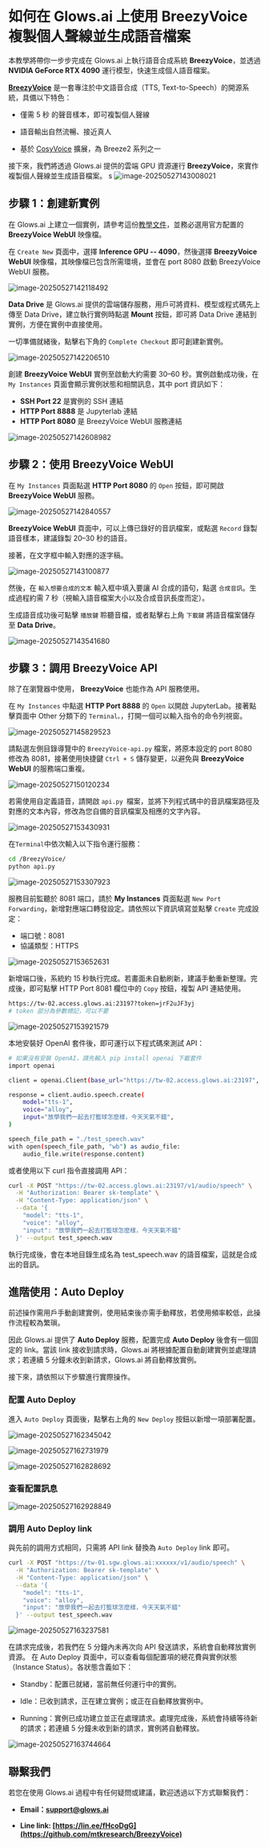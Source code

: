 # 如何在 Glows.ai 上使用 BreezyVoice 複製個人聲線並生成語音檔案

本教學將帶你一步步完成在 Glows.ai 上執行語音合成系統 **BreezyVoice**，並透過 **NVIDIA GeForce RTX 4090** 運行模型，快速生成個人語音檔案。

**[BreezyVoice](https://github.com/mtkresearch/BreezyVoice)** 是一套專注於中文語音合成（TTS, Text-to-Speech）的開源系統，具備以下特色：

- 僅需 5 秒 的聲音樣本，即可複製個人聲線

- 語音輸出自然流暢、接近真人

- 基於 [CosyVoice](https://github.com/FunAudioLLM/CosyVoice) 擴展，為 Breeze2 系列之一

接下來，我們將透過 Glows.ai 提供的雲端 GPU 資源運行 **BreezyVoice**，來實作複製個人聲線並生成語音檔案。
s
![image-20250527143008021](../../../../tutorials-images/08.BreezyVoice/05.png)

## 步驟 1：創建新實例

在 Glows.ai 上建立一個實例，請參考這份[教學文件](https://docs.glows.ai/docs/Create%20New)，並務必選用官方配置的 **BreezyVoice WebUI** 映像檔。

在 `Create New` 頁面中，選擇 **Inference GPU -- 4090**，然後選擇 **BreezyVoice WebUI** 映像檔，其映像檔已包含所需環境，並會在 port 8080 啟動 BreezyVoice WebUI 服務。

![image-20250527142118492](../../../../tutorials-images/08.BreezyVoice/01.png)

**Data Drive** 是 Glows.ai 提供的雲端儲存服務，用戶可將資料、模型或程式碼先上傳至 Data Drive，建立執行實例時點選 **Mount** 按鈕，即可將 Data Drive 連結到實例，方便在實例中直接使用。

一切準備就緒後，點擊右下角的 `Complete Checkout` 即可創建新實例。

![image-20250527142206510](../../../../tutorials-images/08.BreezyVoice/02.png)

創建 **BreezyVoice WebUI** 實例至啟動大約需要 30–60 秒。實例啟動成功後，在 `My Instances` 頁面會顯示實例狀態和相關訊息，其中 port 資訊如下：

- **SSH Port 22** 是實例的 SSH 連結
- **HTTP Port 8888** 是 Jupyterlab 連結
- **HTTP Port 8080** 是 BreezyVoice WebUI 服務連結

![image-20250527142608982](../../../../tutorials-images/08.BreezyVoice/03.png)

## 步驟 2：使用 BreezyVoice WebUI

在 `My Instances` 頁面點選 **HTTP Port 8080** 的 `Open` 按鈕，即可開啟 **BreezyVoice WebUI** 服務。

![image-20250527142840557](../../../../tutorials-images/08.BreezyVoice/04.png)

**BreezyVoice WebUI** 頁面中，可以上傳已錄好的音訊檔案，或點選 `Record` 錄製語音樣本，建議錄製 20–30 秒的語音。

接著，在文字框中輸入對應的逐字稿。

![image-20250527143100877](../../../../tutorials-images/08.BreezyVoice/06.png)

然後，在 `輸入想要合成的文本` 輸入框中填入要讓 AI 合成的語句，點選 `合成音訊`。生成過程約需 7 秒（視輸入語音檔案大小以及合成音訊長度而定）。

生成語音成功後可點擊 `播放鍵` 聆聽音檔，或者點擊右上角 `下載鍵` 將語音檔案儲存至 **Data Drive**。

![image-20250527143541680](../../../../tutorials-images/08.BreezyVoice/07.png)

## 步驟 3：調用 BreezyVoice API

除了在瀏覽器中使用， **BreezyVoice** 也能作為 API 服務使用。

在 `My Instances` 中點選 **HTTP Port 8888** 的 `Open` 以開啟 JupyterLab。接著點擊頁面中 Other 分類下的 `Terminal。`，打開一個可以輸入指令的命令列視窗。

![image-20250527145829523](../../../../tutorials-images/08.BreezyVoice/08.png)

請點選左側目錄導覽中的 `BreezyVoice-api.py` 檔案，將原本設定的 port 8080 修改為 8081，接著使用快捷鍵 `Ctrl + S` 儲存變更，以避免與 **BreezyVoice WebUI** 的服務端口重複。

![image-20250527150120234](../../../../tutorials-images/08.BreezyVoice/09.png)

若需使用自定義語音，請開啟 `api.py `檔案，並將下列程式碼中的音訊檔案路徑及對應的文本內容，修改為您自備的音訊檔案及相應的文字內容。

![image-20250527153430931](../../../../tutorials-images/08.BreezyVoice/11.png)

在`Terminal`中依次輸入以下指令運行服務：

```bash
cd /BreezyVoice/
python api.py
```

![image-20250527153307923](../../../../tutorials-images/08.BreezyVoice/10.png)

服務目前監聽於 8081 端口，請於 **My Instances** 頁面點選 `New Port Forwarding`，新增對應端口轉發設定。請依照以下資訊填寫並點擊 `Create` 完成設定：

- 端口號：8081
- 協議類型：HTTPS

![image-20250527153652631](../../../../tutorials-images/08.BreezyVoice/12.png)

新增端口後，系統約 15 秒執行完成。若畫面未自動刷新，建議手動重新整理。完成後，即可點擊 HTTP Port 8081 欄位中的 `Copy` 按鈕，複製 API 連結使用。

```bash
https://tw-02.access.glows.ai:23197?token=jrF2uJF3yj
# token 部分為參數標記，可以不要
```

![image-20250527153921579](../../../../tutorials-images/08.BreezyVoice/13.png)

本地安裝好 OpenAI 套件後，即可運行以下程式碼來測試 API：

```bash
# 如果沒有安裝 OpenAI，請先輸入 pip install openai 下載套件
import openai

client = openai.Client(base_url="https://tw-02.access.glows.ai:23197", api_key="sk-template")

response = client.audio.speech.create(
    model="tts-1",
    voice="alloy",
    input="放學我們一起去打籃球怎麼樣，今天天氣不錯",
)

speech_file_path = "./test_speech.wav"
with open(speech_file_path, "wb") as audio_file:
    audio_file.write(response.content)
```

或者使用以下 curl 指令直接調用 API：

```bash
curl -X POST "https://tw-02.access.glows.ai:23197/v1/audio/speech" \
  -H "Authorization: Bearer sk-template" \
  -H "Content-Type: application/json" \
  --data '{
    "model": "tts-1",
    "voice": "alloy",
    "input": "放學我們一起去打籃球怎麼樣，今天天氣不錯"
  }' --output test_speech.wav
```

執行完成後，會在本地目錄生成名為 test_speech.wav 的語音檔案，這就是合成出的音訊。

## 進階使用：**Auto Deploy**

前述操作需用戶手動創建實例，使用結束後亦需手動釋放，若使用頻率較低，此操作流程較為繁瑣。

因此 Glows.ai 提供了 **Auto Deploy** 服務，配置完成 **Auto Deploy** 後會有一個固定的 link。當該 link 接收到請求時，Glows.ai 將根據配置自動創建實例並處理請求；若連續 5 分鐘未收到新請求，Glows.ai 將自動釋放實例。

接下來，請依照以下步驟進行實際操作。

### 配置 **Auto Deploy**

進入 `Auto Deploy` 頁面後，點擊右上角的 `New Deploy` 按鈕以新增一項部署配置。

![image-20250527162345042](../../../../tutorials-images/08.BreezyVoice/14.png)

![image-20250527162731979](../../../../tutorials-images/08.BreezyVoice/15.png)

![image-20250527162828692](../../../../tutorials-images/08.BreezyVoice/16.png)

### 查看配置訊息

![image-20250527162928849](../../../../tutorials-images/08.BreezyVoice/17.png)

### 調用 Auto Deploy link

與先前的調用方式相同，只需將 API link 替換為 `Auto Deploy` link 即可。

```bash
curl -X POST "https://tw-01.sgw.glows.ai:xxxxxx/v1/audio/speech" \
  -H "Authorization: Bearer sk-template" \
  -H "Content-Type: application/json" \
  --data '{
    "model": "tts-1",
    "voice": "alloy",
    "input": "放學我們一起去打籃球怎麼樣，今天天氣不錯"
  }' --output test_speech.wav
```

![image-20250527163237581](../../../../tutorials-images/08.BreezyVoice/18.png)

在請求完成後，若我們在 5 分鐘內未再次向 API 發送請求，系統會自動釋放實例資源。
在 Auto Deploy 頁面中，可以查看每個配置項的總花費與實例狀態（Instance Status）。各狀態含義如下：

- Standby：配置已就緒，當前無任何運行中的實例。

- Idle：已收到請求，正在建立實例；或正在自動釋放實例中。

- Running：實例已成功建立並正在處理請求。處理完成後，系統會持續等待新的請求；若連續 5 分鐘未收到新的請求，實例將自動釋放。

![image-20250527163744664](../../../../tutorials-images/08.BreezyVoice/19.png)

## 聯繫我們

若您在使用 Glows.ai 過程中有任何疑問或建議，歡迎透過以下方式聯繫我們：

- **Email：support@glows.ai**

- **Line link: [https://lin.ee/fHcoDgG](https://github.com/mtkresearch/BreezyVoice)**
